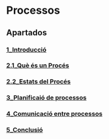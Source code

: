 # Processos

## Apartados

### [1_Introducció](/sistemas/processos/1_Introducció.md)

### [2.1_Què és un Procés](/sistemas/processos/2.1_Què_és_un_Procés.md)

### [2.2_Estats del Procés](/sistemas/processos/2.2_Estats_del_Procés.md)

### [3_Planificaió de processos](/sistemas/processos/3_Planificació_de_Processos.md)

### [4_Comunicació entre processos](/sistemas/processos/4_Comunicació_entre_Processos.md)

### [5_Conclusió](/sistemas/processos/5_Conclusió.md)